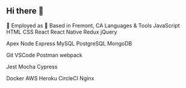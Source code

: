 ## Hi there 👋



🏢 Employed as
📍 Based in Fremont, CA
Languages & Tools
JavaScript HTML CSS React React Native Redux jQuery

Apex Node Express MySQL PostgreSQL MongoDB

Git VSCode Postman webpack

Jest Mocha Cypress

Docker AWS Heroku CircleCI Nginx
<!--
**falgunisharma1/falgunisharma1** is a ✨ _special_ ✨ repository because its `README.md` (this file) appears on your GitHub profile.

Here are some ideas to get you started:

- 🔭 I’m currently working on ...
- 🌱 I’m currently learning ...
- 👯 I’m looking to collaborate on ...
- 🤔 I’m looking for help with ...
- 💬 Ask me about ...
- 📫 How to reach me: ...
- 😄 Pronouns: ...
- ⚡ Fun fact: ...
-->

